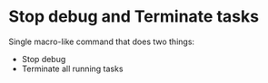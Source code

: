# Stop debug and Terminate tasks

Single macro-like command that does two things:

- Stop debug
- Terminate all running tasks
